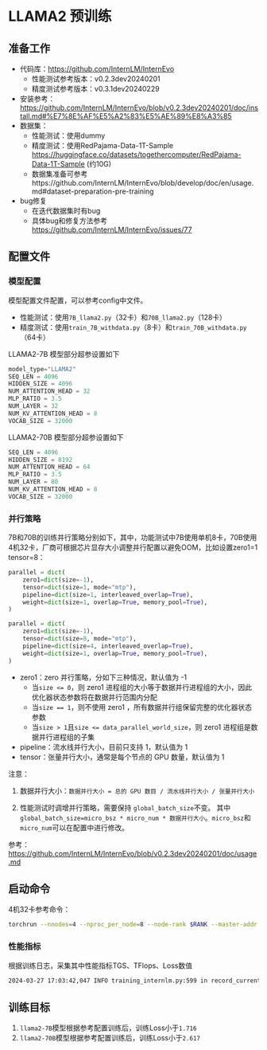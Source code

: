 # LLAMA2 预训练

## 准备工作

- 代码库：https://github.com/InternLM/InternEvo 
  - 性能测试参考版本：v0.2.3dev20240201
  - 精度测试参考版本：v0.3.1dev20240229
- 安装参考：https://github.com/InternLM/InternEvo/blob/v0.2.3dev20240201/doc/install.md#%E7%8E%AF%E5%A2%83%E5%AE%89%E8%A3%85
- 数据集：
  - 性能测试：使用dummy
  - 精度测试：使用RedPajama-Data-1T-Sample https://huggingface.co/datasets/togethercomputer/RedPajama-Data-1T-Sample (约10G)
  - 数据集准备可参考https://github.com/InternLM/InternEvo/blob/develop/doc/en/usage.md#dataset-preparation-pre-training
- bug修复
  - 在迭代数据集时有bug
  - 具体bug和修复方法参考 https://github.com/InternLM/InternEvo/issues/77

## 配置文件

### 模型配置

模型配置文件配置，可以参考config中文件。
  - 性能测试：使用`7B_llama2.py`（32卡）和`70B_llama2.py`（128卡）
  - 精度测试：使用`train_7B_withdata.py`（8卡）和`train_70B_withdata.py`（64卡）

LLAMA2-7B 模型部分超参设置如下
```python
model_type="LLAMA2"
SEQ_LEN = 4096
HIDDEN_SIZE = 4096
NUM_ATTENTION_HEAD = 32
MLP_RATIO = 3.5
NUM_LAYER = 32
NUM_KV_ATTENTION_HEAD = 8
VOCAB_SIZE = 32000
```

LLAMA2-70B 模型部分超参设置如下
```python
SEQ_LEN = 4096
HIDDEN_SIZE = 8192
NUM_ATTENTION_HEAD = 64
MLP_RATIO = 3.5
NUM_LAYER = 80
NUM_KV_ATTENTION_HEAD = 8
VOCAB_SIZE = 32000
```

### 并行策略

7B和70B的训练并行策略分别如下，其中，功能测试中7B使用单机8卡，70B使用4机32卡，厂商可根据芯片显存大小调整并行配置以避免OOM，比如设置zero1=1 tensor=8：

```python
parallel = dict(
    zero1=dict(size=-1),
    tensor=dict(size=1, mode="mtp"),
    pipeline=dict(size=1, interleaved_overlap=True),
    weight=dict(size=1, overlap=True, memory_pool=True),
)
```

```python
parallel = dict(
    zero1=dict(size=-1),
    tensor=dict(size=8, mode="mtp"),
    pipeline=dict(size=4, interleaved_overlap=True),
    weight=dict(size=1, overlap=True, memory_pool=True),
)
```
- zero1：zero 并行策略，分如下三种情况，默认值为 -1
  - 当`size <= 0`，则 zero1 进程组的大小等于数据并行进程组的大小，因此优化器状态参数将在数据并行范围内分配
  - 当`size == 1`，则不使用 zero1 ，所有数据并行组保留完整的优化器状态参数
  - 当`size > 1`且`size <= data_parallel_world_size`，则 zero1 进程组是数据并行进程组的子集
- pipeline：流水线并行大小，目前只支持 1，默认值为 1
- tensor：张量并行大小，通常是每个节点的 GPU 数量，默认值为 1

注意：

1. 数据并行大小：`数据并行大小 = 总的 GPU 数目 / 流水线并行大小 / 张量并行大小`

2. 性能测试时调增并行策略，需要保持 `global_batch_size`不变。 其中`global_batch_size=micro_bsz * micro_num * 数据并行大小`。`micro_bsz`和`micro_num`可以在配置中进行修改。


参考：https://github.com/InternLM/InternEvo/blob/v0.2.3dev20240201/doc/usage.md


## 启动命令

4机32卡参考命令：
```bash
torchrun --nnodes=4 --nproc_per_node=8 --node-rank $RANK --master-addr $MASTER_ADDR --master-port $MASTER_PORT  train.py --config ./config/7B_llama2.py  --launcher torch
```


### 性能指标
根据训练日志，采集其中性能指标TGS、TFlops、Loss数值
```bash
2024-03-27 17:03:42,047 INFO training_internlm.py:599 in record_current_batch_training_metrics -- tflops=180.4572540886346 step=19 loss=0.005358175374567509 tgs (tokens/gpu/second)=3345.72 tgs/last_tgs_1=3345.74 tgs/tgs_all=2958.36 tgs/tgs_avg=3149.53 tgs/tgs_SMA=2958.36 tgs/last_tgs_10=3339.47 tgs/last_tgs_50=0 lr=1e-05 loss_scale=65536.0 grad_norm={'0_default': 0.01974448980463596, '1_fp32': 0.0} micro_num=4 num_consumed_tokens=10485760 inf_nan_skip_batches=0 num_samples_in_batch=12 largest_length=2672 largest_batch=4 smallest_batch=2 adam_beta2=0.95 fwd_bwd_time=4.13 acc=0.9992 perplexity=1.0075 acc/en=0.9992 acc/cn=0.0 acc/code=0.0 tokens/en=489165 tokens/cn=0 tokens/code=0 loss_from_metric=0.0075 loss/en=0.0075 loss/cn=nan loss/code=nan 
```

## 训练目标
1. `llama2-7B`模型根据参考配置训练后，训练Loss小于`1.716`
2. `llama2-70B`模型根据参考配置训练后，训练Loss小于`2.617`
